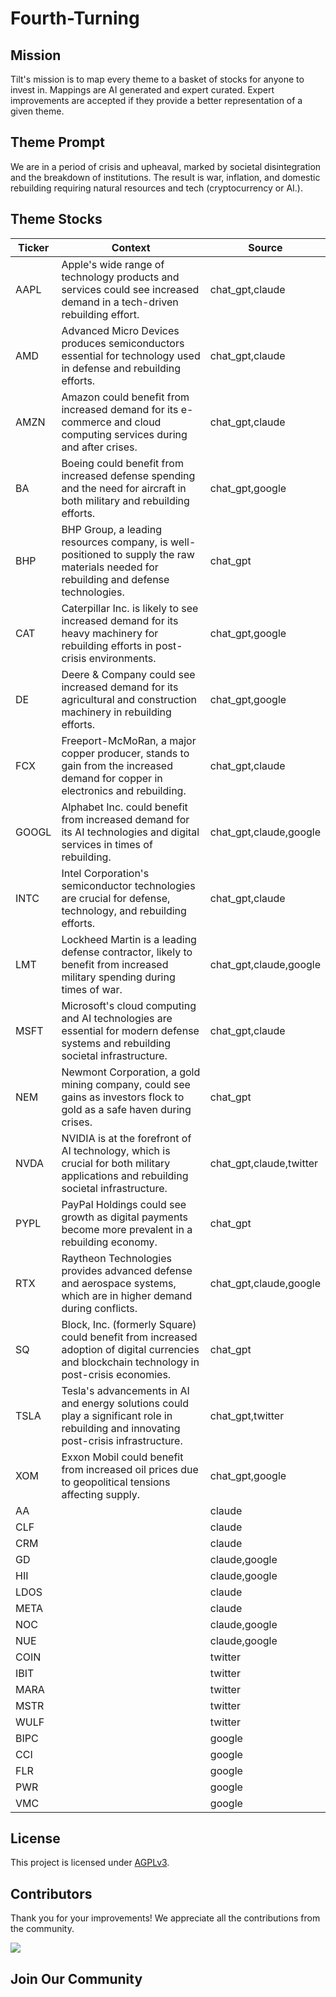 <!--[[[cog
import cog
import json
with open('config.json') as file:
  config = json.load(file)
  cog.outl(f"# {config['name'].title()}")
]]]-->
# Fourth-Turning
<!--//[[[end]]]-->

## Mission

Tilt's mission is to map every theme to a basket of stocks for anyone to invest in. Mappings are AI generated and expert curated.
Expert improvements are accepted if they provide a better representation of a given theme.

## Theme Prompt
<!--[[[cog
import cog
import json
with open('config.json') as file:
  config = json.load(file)
  cog.outl(config['prompt'])
]]]-->
We are in a period of crisis and upheaval, marked by societal disintegration and the breakdown of institutions. The result is war, inflation, and domestic rebuilding requiring natural resources and tech (cryptocurrency or AI.).
<!--[[[end]]]-->

## Theme Stocks

<!--[[[cog
import cog
import csv
import json

with open('context.json') as file:
  contexts = json.load(file)

def _get_context_str_for_ticker(ticker):
  try:
    context = contexts[ticker]
    context_str = context['chat_gpt'] or context['claude'] or ""
  except KeyError:
    context_str = ""

  return context_str

cog.outl("| Ticker  | Context | Source |")
cog.outl("| ------- | ---- | ---- |")

with open('theme.csv') as file:
  reader = csv.reader(file)
  next(reader) # skip the header
  for row in reader:
    context_str = _get_context_str_for_ticker(row[0])
    cog.outl(f"| {row[0]} | {context_str} | {row[1]} |")
]]]-->
| Ticker  | Context | Source |
| ------- | ---- | ---- |
| AAPL | Apple's wide range of technology products and services could see increased demand in a tech-driven rebuilding effort. | chat_gpt,claude |
| AMD | Advanced Micro Devices produces semiconductors essential for technology used in defense and rebuilding efforts. | chat_gpt,claude |
| AMZN | Amazon could benefit from increased demand for its e-commerce and cloud computing services during and after crises. | chat_gpt,claude |
| BA | Boeing could benefit from increased defense spending and the need for aircraft in both military and rebuilding efforts. | chat_gpt,google |
| BHP | BHP Group, a leading resources company, is well-positioned to supply the raw materials needed for rebuilding and defense technologies. | chat_gpt |
| CAT | Caterpillar Inc. is likely to see increased demand for its heavy machinery for rebuilding efforts in post-crisis environments. | chat_gpt,google |
| DE | Deere & Company could see increased demand for its agricultural and construction machinery in rebuilding efforts. | chat_gpt,google |
| FCX | Freeport-McMoRan, a major copper producer, stands to gain from the increased demand for copper in electronics and rebuilding. | chat_gpt,claude |
| GOOGL | Alphabet Inc. could benefit from increased demand for its AI technologies and digital services in times of rebuilding. | chat_gpt,claude,google |
| INTC | Intel Corporation's semiconductor technologies are crucial for defense, technology, and rebuilding efforts. | chat_gpt,claude |
| LMT | Lockheed Martin is a leading defense contractor, likely to benefit from increased military spending during times of war. | chat_gpt,claude,google |
| MSFT | Microsoft's cloud computing and AI technologies are essential for modern defense systems and rebuilding societal infrastructure. | chat_gpt,claude |
| NEM | Newmont Corporation, a gold mining company, could see gains as investors flock to gold as a safe haven during crises. | chat_gpt |
| NVDA | NVIDIA is at the forefront of AI technology, which is crucial for both military applications and rebuilding societal infrastructure. | chat_gpt,claude,twitter |
| PYPL | PayPal Holdings could see growth as digital payments become more prevalent in a rebuilding economy. | chat_gpt |
| RTX | Raytheon Technologies provides advanced defense and aerospace systems, which are in higher demand during conflicts. | chat_gpt,claude,google |
| SQ | Block, Inc. (formerly Square) could benefit from increased adoption of digital currencies and blockchain technology in post-crisis economies. | chat_gpt |
| TSLA | Tesla's advancements in AI and energy solutions could play a significant role in rebuilding and innovating post-crisis infrastructure. | chat_gpt,twitter |
| XOM | Exxon Mobil could benefit from increased oil prices due to geopolitical tensions affecting supply. | chat_gpt,google |
| AA |  | claude |
| CLF |  | claude |
| CRM |  | claude |
| GD |  | claude,google |
| HII |  | claude,google |
| LDOS |  | claude |
| META |  | claude |
| NOC |  | claude,google |
| NUE |  | claude,google |
| COIN |  | twitter |
| IBIT |  | twitter |
| MARA |  | twitter |
| MSTR |  | twitter |
| WULF |  | twitter |
| BIPC |  | google |
| CCI |  | google |
| FLR |  | google |
| PWR |  | google |
| VMC |  | google |
<!--[[[end]]]-->

## License

<p>
This project is licensed under <a href="./LICENSE">AGPLv3</a>.
</p>


## Contributors

Thank you for your improvements! We appreciate all the contributions from the community.

<!--[[[cog
import cog
import json
with open('config.json') as file:
  config = json.load(file)
  repo = config['github_repo'].lower()
  cog.outl(f'<a href="https://github.com/gettilt/{repo}/graphs/contributors">')
  cog.outl(f'  <img src="https://contrib.rocks/image?repo=gettilt/{repo}" />')
  cog.outl('</a>')
]]]-->
<a href="https://github.com/gettilt/fourth-turning/graphs/contributors">
  <img src="https://contrib.rocks/image?repo=gettilt/fourth-turning" />
</a>
<!--[[[end]]]-->

## Join Our Community

<a href="https://discord.gg/4vYMhRpaMY" target="_blank">
<img src="https://discord.com/api/guilds/1179775688421683220/widget.png?style=banner3" alt="">
</a>
